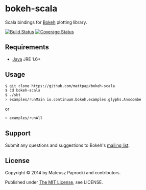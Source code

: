 # bokeh-scala

Scala bindings for [Bokeh][bokeh] plotting library.

[![Build Status][travis]](https://travis-ci.org/mattpap/bokeh-scala)
[![Coverage Status][coveralls]](https://coveralls.io/r/mattpap/bokeh-scala)

## Requirements

* [Java](http://wwww.java.com) JRE 1.6+

## Usage

```bash
$ git clone https://github.com/mattpap/bokeh-scala
$ cd bokeh-scala
$ ./sbt
> examples/runMain io.continuum.bokeh.examples.glyphs.Anscombe
```
or
```bash
> examples/runAll
```

## Support

Submit any questions and suggestions to Bokeh's [mailing list][group].

## License

Copyright &copy; 2014 by Mateusz Paprocki and contributors.

Published under [The MIT License][license], see LICENSE.

[bokeh]: http://bokeh.pydata.org
[group]: https://groups.google.com/a/continuum.io/forum/#!forum/bokeh
[travis]: https://api.travis-ci.org/mattpap/bokeh-scala.png?branch=master
[coveralls]: https://coveralls.io/repos/mattpap/bokeh-scala/badge.png
[license]: http://www.opensource.org/licenses/mit-license.php
